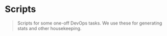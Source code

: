 # Scripts

> Scripts for some one-off DevOps tasks. We use these for generating stats and
> other housekeeping.
